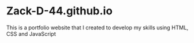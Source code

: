 # Zack-D-44.github.io
This is a portfolio website that I created to develop my skills using HTML, CSS and JavaScript
